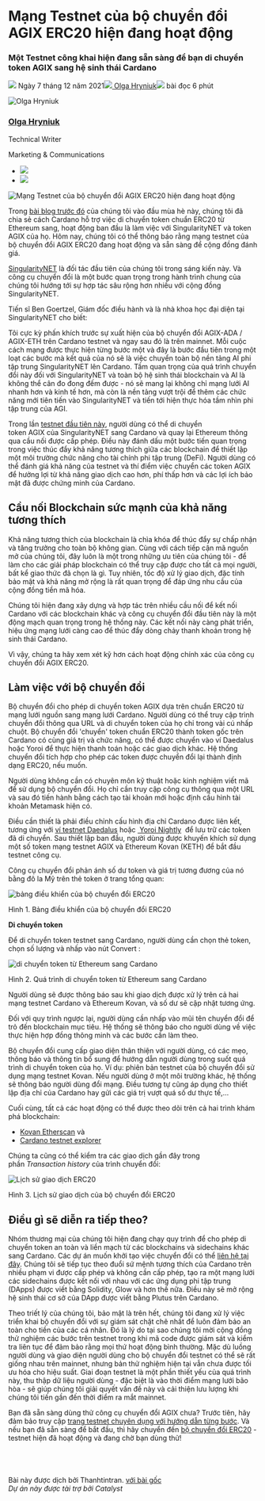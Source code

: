 # Mạng Testnet của bộ chuyển đổi AGIX ERC20 hiện đang hoạt động

### **Một Testnet công khai hiện đang sẵn sàng để bạn di chuyển token AGIX sang hệ sinh thái Cardano**

![](img/2021-12-07-the-agix-erc20-converter-testnet-is-now-live.002.png) Ngày 7 tháng 12 năm 2021![](img/2021-12-07-the-agix-erc20-converter-testnet-is-now-live.002.png)[ Olga Hryniuk](tmp//en/blog/authors/olga-hryniuk/page-1/)![](img/2021-12-07-the-agix-erc20-converter-testnet-is-now-live.003.png) bài đọc 6 phút

![Olga Hryniuk](img/2021-12-07-the-agix-erc20-converter-testnet-is-now-live.004.png)[](tmp//en/blog/authors/olga-hryniuk/page-1/)

### [**Olga Hryniuk**](tmp//en/blog/authors/olga-hryniuk/page-1/)

Technical Writer

Marketing &amp; Communications

- ![](img/2021-12-07-the-agix-erc20-converter-testnet-is-now-live.005.png)[](https://www.linkedin.com/in/olga-hryniuk-1094a3160/ "LinkedIn")
- ![](img/2021-12-07-the-agix-erc20-converter-testnet-is-now-live.006.png)[](https://github.com/olgahryniuk "GitHub")

![Mạng Testnet của bộ chuyển đổi AGIX ERC20 hiện đang hoạt động](https://github.com/cardano2vn/iohk-blog/blob/main/vi/docs1/2021/12/img/2021-12-07-the-agix-erc20-converter-testnet-is-now-live.007.jpeg?raw=true)

Trong [bài blog trước đó](https://iohk.io/en/blog/posts/2021/05/17/bringing-erc20-to-cardano/) của chúng tôi vào đầu mùa hè này, chúng tôi đã chia sẻ cách Cardano hỗ trợ việc di chuyển token chuẩn ERC20 từ Ethereum sang, hoạt động ban đầu là làm việc với SingularityNET và token AGIX của họ. Hôm nay, chúng tôi có thể thông báo rằng mạng testnet của bộ chuyển đổi AGIX ERC20 đang hoạt động và sẵn sàng để cộng đồng đánh giá.

[S](https://singularitynet.io/)[ingularityNET](https://singularitynet.io/) là đối tác đầu tiên của chúng tôi trong sáng kiến ​​này. Và công cụ chuyển đổi là một bước quan trọng trong hành trình chung của chúng tôi hướng tới sự hợp tác sâu rộng hơn nhiều với cộng đồng SingularityNET.

Tiến sĩ Ben Goertzel, Giám đốc điều hành và là nhà khoa học đại diện tại SingularityNET cho biết:

Tôi cực kỳ phấn khích trước sự xuất hiện của bộ chuyển đổi AGIX-ADA / AGIX-ETH trên Cardano testnet và ngay sau đó là trên mainnet. Mỗi cuộc cách mạng được thực hiện từng bước một và đây là bước đầu tiên trong một loạt các bước mà kết quả của nó sẽ là việc chuyển toàn bộ nền tảng AI phi tập trung SingularityNET lên Cardano. Tầm quan trọng của quá trình chuyển đổi này đối với SingularityNET và toàn bộ hệ sinh thái blockchain và AI là không thể cân đo đong đếm được - nó sẽ mang lại không chỉ mạng lưới AI nhanh hơn và kinh tế hơn, mà còn là nền tảng vượt trội để thêm các chức năng mới tiên tiến vào SingularityNET và tiến tới hiện thực hóa tầm nhìn phi tập trung của AGI.

Trong lần [testnet đầu tiên này](https://testnet.agix-converter.iohk.io/), người dùng có thể di chuyển token AGIX của SingularityNET sang Cardano và quay lại Ethereum thông qua cầu nối được cấp phép. Điều này đánh dấu một bước tiến quan trọng trong việc thúc đẩy khả năng tương thích giữa các blockchain để thiết lập một môi trường chức năng cho tài chính phi tập trung (DeFi). Người dùng có thể đánh giá khả năng của testnet và thí điểm việc chuyển các token AGIX để hưởng lợi từ khả năng giao dịch cao hơn, phí thấp hơn và các lợi ích bảo mật đã được chứng minh của Cardano.

## **Cầu nối Blockchain sức mạnh của khả năng tương thích**

Khả năng tương thích của blockchain là chìa khóa để thúc đẩy sự chấp nhận và tăng trưởng cho toàn bộ không gian. Cùng với cách tiếp cận mã nguồn mở của chúng tôi, đây luôn là một trong những ưu tiên của chúng tôi - để làm cho các giải pháp blockchain có thể truy cập được cho tất cả mọi người, bất kể giao thức đã chọn là gì. Tuy nhiên, tốc độ xử lý giao dịch, đặc tính bảo mật và khả năng mở rộng là rất quan trọng để đáp ứng nhu cầu của cộng đồng tiền mã hóa.

Chúng tôi hiện đang xây dựng và hợp tác trên nhiều cầu nối để kết nối Cardano với các blockchain khác và công cụ chuyển đổi đầu tiên này là một động mạch quan trọng trong hệ thống này. Các kết nối này càng phát triển, hiệu ứng mạng lưới càng cao để thúc đẩy dòng chảy thanh khoản trong hệ sinh thái Cardano.

Vì vậy, chúng ta hãy xem xét kỹ hơn cách hoạt động chính xác của công cụ chuyển đổi AGIX ERC20.

## **Làm việc với bộ chuyển đổi**

Bộ chuyển đổi cho phép di chuyển token AGIX dựa trên chuẩn ERC20 từ mạng lưới nguồn sang mạng lưới Cardano. Người dùng có thể truy cập trình chuyển đổi thông qua URL và di chuyển token của họ chỉ trong vài cú nhấp chuột. Bộ chuyển đổi 'chuyển' token chuẩn ERC20 thành token gốc trên Cardano có cùng giá trị và chức năng, có thể được chuyển vào ví Daedalus hoặc Yoroi để thực hiện thanh toán hoặc các giao dịch khác. Hệ thống chuyển đổi tích hợp cho phép các token được chuyển đổi lại thành định dạng ERC20, nếu muốn.

Người dùng không cần có chuyên môn kỹ thuật hoặc kinh nghiệm viết mã để sử dụng bộ chuyển đổi. Họ chỉ cần truy cập công cụ thông qua một URL và sau đó tiến hành bằng cách tạo tài khoản mới hoặc định cấu hình tài khoản Metamask hiện có.

Điều cần thiết là phải điều chỉnh cấu hình địa chỉ Cardano được liên kết, tương ứng với [ví testnet Daedalus](https://testnets.cardano.org/en/testnets/cardano/get-started/wallet/) hoặc [ Yoroi Nightly](https://chrome.google.com/webstore/detail/yoroi-nightly/poonlenmfdfbjfeeballhiibknlknepo)  để lưu trữ các token đã di chuyển. Sau thiết lập ban đầu, người dùng được khuyến khích sử dụng một số token mạng testnet AGIX và Ethereum Kovan (KETH) để bắt đầu testnet công cụ.

Công cụ chuyển đổi phản ánh số dư token và giá trị tương đương của nó bằng đô la Mỹ trên thẻ token ở  trang tổng quan:

![bảng điều khiển của bộ chuyển đổi ERC20](img/2021-12-07-the-agix-erc20-converter-testnet-is-now-live.008.jpeg)

Hình 1. Bảng điều khiển của bộ chuyển đổi ERC20

**Di chuyển token**

Để di chuyển token testnet sang Cardano, người dùng cần chọn thẻ token, chọn số lượng và nhấp vào nút Convert :

![di chuyển token từ Ethereum sang Cardano](img/2021-12-07-the-agix-erc20-converter-testnet-is-now-live.009.jpeg)

Hình 2. Quá trình di chuyển token từ Ethereum sang Cardano

Người dùng sẽ được thông báo sau khi giao dịch được xử lý trên cả hai mạng testnet Cardano và Ethereum Kovan, và số dư sẽ cập nhật tương ứng.

Đối với quy trình ngược lại, người dùng cần nhấp vào mũi tên chuyển đổi để trỏ đến blockchain mục tiêu. Hệ thống sẽ thông báo cho người dùng về việc thực hiện hợp đồng thông minh và các bước cần làm theo.

Bộ chuyển đổi cung cấp giao diện thân thiện với người dùng, có các mẹo, thông báo và thông tin bổ sung để hướng dẫn người dùng trong suốt quá trình di chuyển token của họ. Ví dụ: phiên bản testnet của bộ chuyển đổi sử dụng mạng testnet Kovan. Nếu người dùng ở một môi trường khác, hệ thống sẽ thông báo người dùng đổi mạng. Điều tương tự cũng áp dụng cho thiết lập địa chỉ của Cardano hay gửi các giá trị vượt quá số dư thực tế,...

Cuối cùng, tất cả các hoạt động có thể được theo dõi trên cả hai trình khám phá blockchain:

- [Kovan Etherscan](https://kovan.etherscan.io/) và
- [Cardano testnet explorer](https://explorer.cardano-testnet.iohkdev.io/en)

Chúng ta cũng có thể kiểm tra các giao dịch gần đây trong phần *Transaction history* của trình chuyển đổi:

![Lịch sử giao dịch ERC20](img/2021-12-07-the-agix-erc20-converter-testnet-is-now-live.010.jpeg)

Hình 3. Lịch sử giao dịch của bộ chuyển đổi ERC20

## **Điều gì sẽ diễn ra tiếp theo?**

Nhóm thương mại của chúng tôi hiện đang chạy quy trình để cho phép di chuyển token an toàn và liền mạch từ các blockchains và sidechains khác sang Cardano. Các dự án muốn khởi tạo việc chuyển đổi có thể [liên hệ tại đây](https://iohk.io/en/contact-commercial). Chúng tôi sẽ tiếp tục theo đuổi sứ mệnh tương thích của Cardano trên nhiều phạm vi được cấp phép và không cần cấp phép, tạo ra một mạng lưới các sidechains được kết nối với nhau với các ứng dụng phi tập trung (DApps) được viết bằng Solidity, Glow và hơn thế nữa. Điều này sẽ mở rộng hệ sinh thái cơ sở của DApp được viết bằng Plutus trên Cardano.

Theo triết lý của chúng tôi, bảo mật là trên hết, chúng tôi đang xử lý việc triển khai bộ chuyển đổi với sự giám sát chặt chẽ nhất để luôn đảm bảo an toàn cho tiền của các cá nhân. Đó là lý do tại sao chúng tôi mời cộng đồng thử nghiệm các bước trên testnet trong khi mã code được giám sát và kiểm tra liên tục để đảm bảo rằng mọi thứ hoạt động bình thường. Mặc dù luồng người dùng và giao diện người dùng cho bộ chuyển đổi testnet có thể sẽ rất giống nhau trên mainnet, nhưng bản thử nghiệm hiện tại vẫn chưa được tối ưu hóa cho hiệu suất. Giai đoạn testnet là một phần thiết yếu của quá trình này, thu thập dữ liệu người dùng - đặc biệt là vào thời điểm mạng lưới bão hòa - sẽ giúp chúng tôi giải quyết vấn đề này và cải thiện lưu lượng khi chúng tôi tiến gần đến thời điểm ra mắt mainnet.

Bạn đã sẵn sàng dùng thử công cụ chuyển đổi AGIX chưa? Trước tiên, hãy đảm bảo truy cập [trang testnet chuyên dụng với hướng dẫn từng bước](https://testnets.cardano.org/en/testnets/erc20-converter/erc20-overview/). Và nếu bạn đã sẵn sàng để bắt đầu, thì hãy chuyển đến [bộ chuyển đổi ERC20](https://testnet.agix-converter.iohk.io/) - testnet hiện đã hoạt động và đang chờ bạn dùng thử!<br><br><br><br><br>Bài này được dịch bởi Thanhtintran. <a class="_active_edit_href" href="https://iohk.io/en/blog/posts/2021/12/07/the-agix-erc20-converter-testnet-is-now-live/">với bài gốc</a><br><em>Dự án này được tài trợ bởi Catalyst</em>
